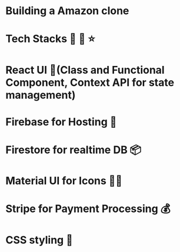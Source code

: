 # Building a Amazon clone

# Tech Stacks 📃 📎 ⭐

# React UI 🚀(Class and Functional Component, Context API for state management)

# Firebase for Hosting 🏡 <br>

# Firestore for realtime DB 📦<br>

# Material UI for Icons 🚁:helicopter: <br>

# Stripe for Payment Processing 💰 <br>

# CSS styling 🎩
